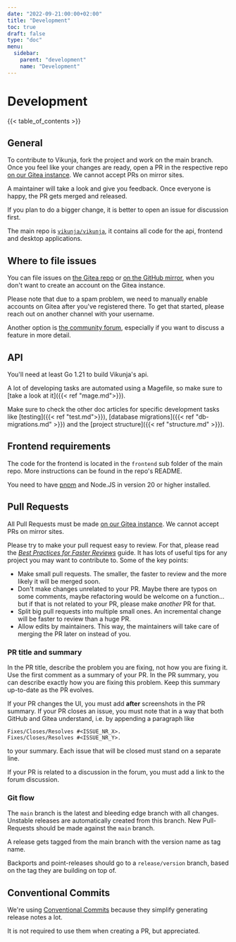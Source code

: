 ```yaml
---
date: "2022-09-21:00:00+02:00"
title: "Development"
toc: true
draft: false
type: "doc"
menu:
  sidebar:
    parent: "development"
    name: "Development"
---
```


# Development

{{< table_of_contents >}}

## General

To contribute to Vikunja, fork the project and work on the main branch.
Once you feel like your changes are ready, open a PR in the respective repo [on our Gitea instance](https://kolaente.dev/vikunja).
We cannot accept PRs on mirror sites.

A maintainer will take a look and give you feedback. Once everyone is happy, the PR gets merged and released.

If you plan to do a bigger change, it is better to open an issue for discussion first.

The main repo is [`vikunja/vikunja`](https://kolaente.dev/vikunja/vikunja), it contains all code for the api, frontend and desktop applications.

## Where to file issues

You can file issues on [the Gitea repo](https://kolaente.dev/vikunja/vikunja) or [on the GitHub mirror](https://github.com/go-vikunja/vikunja), when you don't want to create an account on the Gitea instance.

Please note that due to a spam problem, we need to manually enable accounts on Gitea after you've registered there.
To get that started, please reach out on another channel with your username.

Another option is [the community forum](https://community.vikunja.io), especially if you want to discuss a feature in more detail.

## API

You'll need at least Go 1.21 to build Vikunja's api.

A lot of developing tasks are automated using a Magefile, so make sure to [take a look at it]({{< ref "mage.md">}}).

Make sure to check the other doc articles for specific development tasks like [testing]({{< ref "test.md">}}),
[database migrations]({{< ref "db-migrations.md" >}}) and the [project structure]({{< ref "structure.md" >}}).

## Frontend requirements

The code for the frontend is located in the `frontend` sub folder of the main repo.
More instructions can be found in the repo's README.

You need to have [pnpm](https://pnpm.io/) and Node.JS in version 20 or higher installed.

## Pull Requests

All Pull Requests must be made [on our Gitea instance](https://kolaente.dev/vikunja).
We cannot accept PRs on mirror sites.

Please try to make your pull request easy to review.
For that, please read the [*Best Practices for Faster Reviews*](https://github.com/kubernetes/community/blob/261cb0fd089b64002c91e8eddceebf032462ccd6/contributors/guide/pull-requests.md#best-practices-for-faster-reviews) guide.
It has lots of useful tips for any project you may want to contribute to.
Some of the key points:

- Make small pull requests.
  The smaller, the faster to review and the more likely it will be merged soon.
- Don't make changes unrelated to your PR.
  Maybe there are typos on some comments, maybe refactoring would be welcome on a function…
  but if that is not related to your PR, please make *another* PR for that.
- Split big pull requests into multiple small ones.
  An incremental change will be faster to review than a huge PR.
- Allow edits by maintainers. This way, the maintainers will take care of merging the PR later on instead of you.

### PR title and summary

In the PR title, describe the problem you are fixing, not how you are fixing it.
Use the first comment as a summary of your PR.
In the PR summary, you can describe exactly how you are fixing this problem.
Keep this summary up-to-date as the PR evolves.

If your PR changes the UI, you must add **after** screenshots in the PR summary.
If your PR closes an issue, you must note that in a way that both GitHub and Gitea understand, i.e. by appending a paragraph like

```text
Fixes/Closes/Resolves #<ISSUE_NR_X>.
Fixes/Closes/Resolves #<ISSUE_NR_Y>.
```

to your summary.
Each issue that will be closed must stand on a separate line.

If your PR is related to a discussion in the forum, you must add a link to the forum discussion.

### Git flow

The `main` branch is the latest and bleeding edge branch with all changes. Unstable releases are automatically created from this branch.
New Pull-Requests should be made against the `main` branch.

A release gets tagged from the main branch with the version name as tag name.

Backports and point-releases should go to a `release/version` branch, based on the tag they are building on top of.

## Conventional Commits

We're using [Conventional Commits](https://www.conventionalcommits.org/en/v1.0.0/) because they simplify generating release notes a lot.

It is not required to use them when creating a PR, but appreciated.
